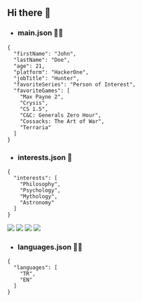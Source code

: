 ## Hi there 👋

- ### main.json :vampire_man:

```
{
  "firstName": "John",
  "lastName": "Doe",
  "age": 21,
  "platform": "HackerOne",
  "jobTitle": "Hunter",
  "favoriteSeries": "Person of Interest",
  "favoriteGames": [
    "Max Payne 2",
    "Crysis",
    "CS 1.5",
    "C&C: Generals Zero Hour",
    "Cossacks: The Art of War",
    "Terraria"
  ]
}
```

- ### interests.json :space_invader:

```
{
  "interests": [
    "Philosophy",
    "Psychology",
    "Mythology",
    "Astronomy"
  ]
}
```

<p>
<img src="https://img.shields.io/badge/PHP-777BB4?style=for-the-badge&logo=php&logoColor=white">
<img src="https://img.shields.io/badge/Python-3776AB?style=for-the-badge&logo=python&logoColor=white">
<img src="https://img.shields.io/badge/Go-00ADD8?style=for-the-badge&logo=go&logoColor=white">
<img src="https://img.shields.io/badge/Shell_Script-121011?style=for-the-badge&logo=gnu-bash&logoColor=white">
</p>

- ### languages.json :vampire_man:

```
{
  "languages": [
    "TR",
    "EN"
  ]
}
```
